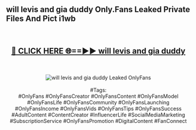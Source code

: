 <h2>will levis and gia duddy Only.Fans Leaked Private Files And Pict i1wb</h2>
<br>
<div align="center">
<h2><a href="https://mediafiles.top/will_levis_and_gia_duddy" rel="nofollow">🔴 CLICK HERE 🌐==►► will levis and gia duddy</a></h2>
<br>
<br>
<a href="https://mediafiles.top/will_levis_and_gia_duddy" rel="nofollow" data-target="animated-image.originalLink"><img src="https://i.ibb.co.com/WyWwxjT/player-gif2.gif" alt="will levis and gia duddy Leaked OnlyFans" style="max-width: 100%; display: inline-block;" data-target="animated-image.originalImage"></a>
<br><br>
#Tags:
<br>
#OnlyFans #OnlyFansCreator #OnlyFansContent #OnlyFansModel #OnlyFansLife #OnlyFansCommunity #OnlyFansLaunching #OnlyFansIncome #OnlyFansVids #OnlyFansTips #OnlyFansSuccess #AdultContent #ContentCreator #InfluencerLife #SocialMediaMarketing #SubscriptionService #OnlyFansPromotion #DigitalContent #FanConnect
</div>
<br>